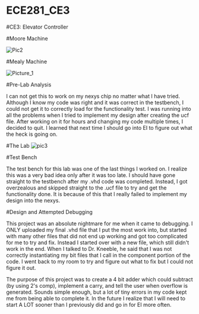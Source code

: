 ECE281_CE3
===========

#CE3: Elevator Controller


#Moore Machine

![Pic2][pic2]

[pic2]: https://raw.github.com/AnthonyEcheverry/CE_3_Echeverry/master/use_this_one.PNG 

#Mealy Machine

[picture_1]: https://raw.github.com/AnthonyEcheverry/CE_3_Echeverry/master/Mealy_simpic.PNG "Mealy"
![Picture_1][picture_1] 

#Pre-Lab Analysis

I can not get this to work on my nexys chip no matter what I have tried.  Although I know my code was right and it was correct in the testbench, I could not get it to correctly load for the functionality test. I was running into all the problems when I tried to implement my design after creating the ucf file.  After working on it for hours and changing my code multiple times, I decided to quit. I learned that next time I should go into EI to figure out what the heck is going on.


#The Lab
![pic3][pic3]

[pic3]: https://raw2.github.com/AnthonyEcheverry/ECE281_Lab2/master/4_bit_adder.jpg

#Test Bench

The test bench for this lab was one of the last things I worked on. I realize this was a very bad idea only after it was too late.  I should have gone straight to the testbench after my .vhd code was completed.  Instead, I got overzealous and skipped straight to the .ucf file to try and get the functionality done.  It is because of this that I really failed to implement my design into the nexys.

#Design and Attempted Debugging

This project was an absolute nightmare for me when it came to debugging.  I ONLY uploaded my final .vhd file that I put the most work into, but started with many other files that did not end up working and got too complicated for me to try and fix. Instead I started over with a new file, which still didn't work in the end.  When I talked to Dr. Kneeble, he said that I was not correctly instantiating my bit files that I call in the component portion of the code.  I went back to my room to try and figure out what to fix but I could not figure it out.  

The purpose of this project was to create a 4 bit adder which could subtract (by using 2's comp), implement a carry, and tell the user when overflow is generated.  Sounds simple enough, but a lot of tiny errors in my code kept me from being able to complete it.  In the future I realize that I will need to start A LOT sooner than I previously did and go in for EI more often.  
